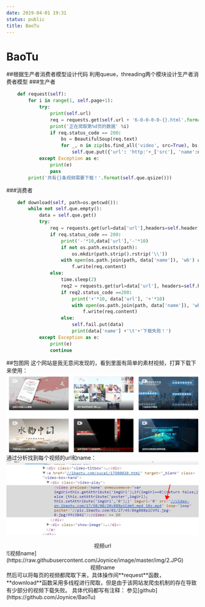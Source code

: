 ```yaml
---
date: 2019-04-01 19:31
status: public
title: BaoTu
---
```


# BaoTu

##根据生产者消费者模型设计代码
利用queue，threading两个模块设计生产者消费者模型
###生产者
```python
    def request(self):
        for i in range(1, self.page+1):
            try:
                print(self.url)
                req = requests.get(self.url + '6-0-0-0-0-{}.html'.format(i), headers=self.header, timeout=10, verify=True)
                print('正在爬取第%d页的数据' %i)
                if req.status_code == 200:
                    bs = BeautifulSoup(req.text)
                    for _, n in zip(bs.find_all('video', src=True), bs.find_all('img', {'class': 'scrollLoading'})):
                        self.que.put({'url': 'http:'+_['src'], 'name':n['alt']})
            except Exception as e:
                print(e)
                pass
        print('共有{}条视频需要下载！'.format(self.que.qsize()))
```
###消费者
```python
    def download(self, path=os.getcwd()):
        while not self.que.empty():
            data = self.que.get()
            try:
                req = requests.get(url=data['url'],headers=self.header, verify=False)
                if req.status_code == 200:
                    print('-'*10,data['url'],'-'*10)
                    if not os.path.exists(path):
                        os.mkdir(path.strip().rstrip('\\'))
                    with open(os.path.join(path, data['name']), 'wb') as f:
                        f.write(req.content)
                else:
                    time.sleep(2)
                    req2 = requests.get(url=data['url'], headers=self.header, verify=False)
                    if req2.status_code ==200:
                        print('+'*10, data['url'], '+'*10)
                        with open(os.path.join(path, data['name']), 'wb') as f:
                            f.write(req.content)
                    else:
                        self.fail.put(data)
                        print(data['name'] +'\t'+'下载失败！')
            except Exception as e:
                print(e)
                continue
```
##包图网
这个网站是我无意间发现的，看到里面有简单的素材视频，打算下载下来使用：
![包图网](https://raw.githubusercontent.com/Joynice/image/master/img/123.JPG)
通过分析找到每个视频的url和name：
![视频url](https://raw.githubusercontent.com/Joynice/image/master/img/1.JPG)
   <div align=center> 视频url</div>
   ![视频name](https://raw.githubusercontent.com/Joynice/image/master/img/2.JPG)<div  align=center>视频name</div>
   然后可以将每页的视频都爬取下来，具体操作间**request**函数，**download**函数采用多线程进行爬取，但是由于该网站发爬虫机制的存在导致有少部分的视频下载失败。
具体代码都写有注释：
参见[github](https://github.com/Joynice/BaoTu)
   